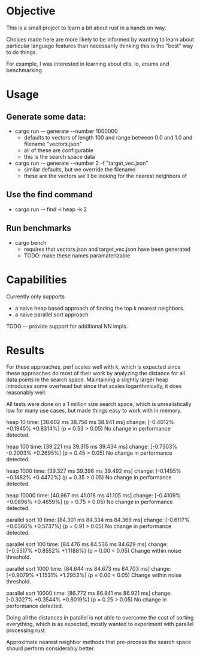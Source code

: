 # Objective
This is a small project to learn a bit about rust in a hands on way.

Choices made here are more likely to be informed by wanting to learn about particular language features than necessarily thinking this is the "best" way to do things.

For example, I was interested in learning about clis, io, enums and benchmarking.

# Usage
## Generate some data:

* cargo run -- generate --number 1000000 
  - defaults to vectors of length 100 and range between 0.0 and 1.0 and filename "vectors.json"
  - all of these are configurable
  - this is the search space data
* cargo run -- generate --number 2 -f "target_vec.json"
  - similar defaults, but we override the filename
  - these are the vectors we'll be looking for the nearest neighbors of

## Use the find command
* cargo run -- find -i heap -k 2

## Run benchmarks

* cargo bench
  - requires that vectors.json and target_vec.json have been generated
  - TODO: make these names paramaterizable 

# Capabilities

Currently only supports
* a naive heap based approach of finding the top k nearest neighbors.
* a naive parallel sort approach

TODO -- provide support for additional NN impls.

# Results

For these approaches, perf scales well with k, which is expected since these approaches do most of their work
by analyzing the distance for all data points in the search space.  Maintaining a slightly larger heap introduces some overhead but since that scales logarithmically, it does reasonably well.

All tests were done on a 1 million size search space, which is unrealistically low for many use cases, but made things easy to work with in memory.

heap 10                 time:   [38.602 ms 38.756 ms 38.941 ms]
                        change: [-0.4012% +0.1945% +0.8314%] (p = 0.53 > 0.05)
                        No change in performance detected.

heap 100                time:   [39.221 ms 39.315 ms 39.434 ms]
                        change: [-0.7303% -0.2003% +0.2695%] (p = 0.45 > 0.05)
                        No change in performance detected.

heap 1000               time:   [39.327 ms 39.396 ms 39.492 ms]
                        change: [-0.1495% +0.1482% +0.4472%] (p = 0.35 > 0.05)
                        No change in performance detected.

heap 10000              time:   [40.967 ms 41.018 ms 41.105 ms]
                        change: [-0.4109% +0.0896% +0.4659%] (p = 0.75 > 0.05)
                        No change in performance detected.

parallel sort 10        time:   [84.301 ms 84.334 ms 84.369 ms]
                        change: [-0.6117% +0.0366% +0.5737%] (p = 0.91 > 0.05)
                        No change in performance detected.

parallel sort 100       time:   [84.476 ms 84.536 ms 84.629 ms]
                        change: [+0.5517% +0.8552% +1.1188%] (p = 0.00 < 0.05)
                        Change within noise threshold.

parallel sort 1000      time:   [84.644 ms 84.673 ms 84.703 ms]
                        change: [+0.9079% +1.1531% +1.2953%] (p = 0.00 < 0.05)
                        Change within noise threshold.

parallel sort 10000     time:   [86.772 ms 86.841 ms 86.921 ms]
                        change: [-0.3027% +0.3544% +0.8019%] (p = 0.25 > 0.05)
                        No change in performance detected.

Doing all the distances in parallel is not able to overcome the cost of sorting everything, which is as expected, mostly wanted to experiment with parallel processing rust. 

Approximate nearest neighbor methods that pre-process the search space should perform considerably better. 
